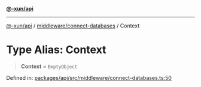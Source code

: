 [**@-xun/api**](../../../README.md)

***

[@-xun/api](../../../README.md) / [middleware/connect-databases](../README.md) / Context

# Type Alias: Context

> **Context** = `EmptyObject`

Defined in: [packages/api/src/middleware/connect-databases.ts:50](https://github.com/Xunnamius/api-utils/blob/60863c4db4ba817b2926c481da6a42f07a7c9992/packages/api/src/middleware/connect-databases.ts#L50)
